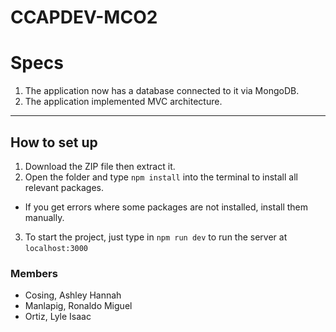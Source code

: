 # CCAPDEV-MCO2

# Specs
1. The application now has a database connected to it via MongoDB. 
2. The application implemented MVC architecture. 

---
## How to set up
1. Download the ZIP file then extract it. 
2. Open the folder and type `npm install` into the terminal to install all relevant packages.
  - If you get errors where some packages are not installed, install them manually. 
3. To start the project, just type in `npm run dev` to run the server at `localhost:3000`

### Members 
- Cosing, Ashley Hannah
- Manlapig, Ronaldo Miguel 
- Ortiz, Lyle Isaac 



